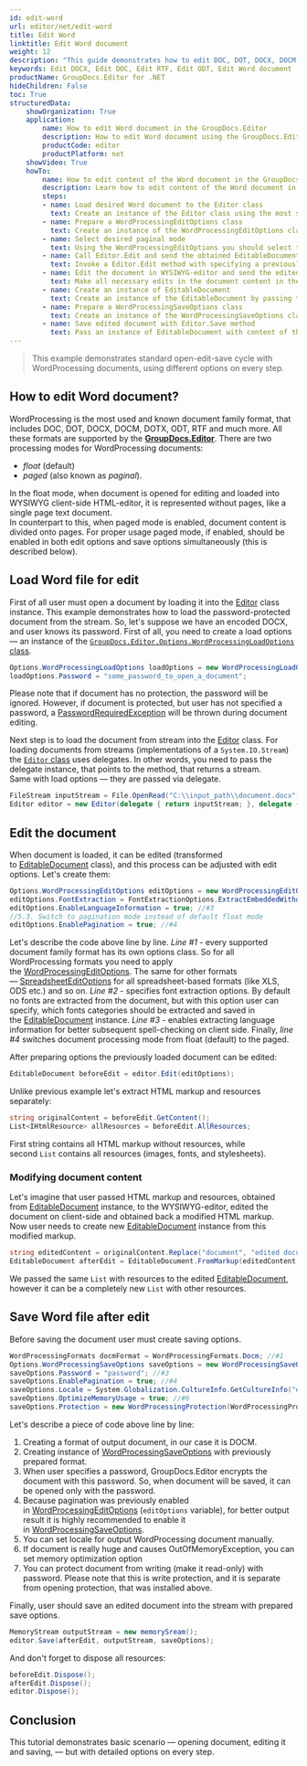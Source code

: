 ```yaml
---
id: edit-word
url: editor/net/edit-word
title: Edit Word 
linktitle: Edit Word document
weight: 12
description: "This guide demonstrates how to edit DOC, DOT, DOCX, DOCM, DOTX, ODT, RTF documents with font extraction, different pagination modes and many other powerful features of GroupDocs.Editor for .NET."
keywords: Edit DOCX, Edit DOC, Edit RTF, Edit ODT, Edit Word document
productName: GroupDocs.Editor for .NET
hideChildren: False
toc: True
structuredData:
    showOrganization: True
    application:    
        name: How to edit Word document in the GroupDocs.Editor
        description: How to edit Word document using the GroupDocs.Editor in C# language
        productCode: editor
        productPlatform: net 
    showVideo: True
    howTo:
        name: How to edit content of the Word document in the GroupDocs.Editor in C#
        description: Learn how to edit content of the Word document in the different editing modes using the GroupDocs.Editor in C# step by step
        steps:
        - name: Load desired Word document to the Editor class
          text: Create an instance of the Editor class using the most suitable constructor overload, by passing the desired  Word document into it.
        - name: Prepare a WordProcessingEditOptions class
          text: Create an instance of the WordProcessingEditOptions class and adjust its properties to meet your needs if necessary.
        - name: Select desired paginal mode
          text: Using the WordProcessingEditOptions you should select the desired pagination mode during editing — in the float mode all content of the Word document will be represented as one single page, while in the paginal the separation onto pages will be preserved, like in Microsoft Word.
        - name: Call Editor.Edit and send the obtained EditableDocument to the WYSIWYG-editor
          text: Invoke a Editor.Edit method with specifying a previously prepared WordProcessingEditOptions and obtain an instance of the EditableDocument class, which is ready for editing. Then generate HTML-markup and extract resources from this instance using corresponding instance methods, and pass all these data to the HTML-based WYSIWYG-editor.
        - name: Edit the document in WYSIWYG-editor and send the edited content back to the server-side
          text: Make all necessary edits in the document content in the HTML-based WYSIWYG-editor, which is running on a client-side (in a web-browser) and then submit the edited content and resources back to the server-side, where the GroupDocs.Editor is running.
        - name: Create an instance of EditableDocument
          text: Create an instance of the EditableDocument by passing the edited document content into the most suitable static methods of the class
        - name: Prepare a WordProcessingSaveOptions class
          text: Create an instance of the WordProcessingSaveOptions class and adjust its properties to meet your needs if necessary. You need to choose the format of the output document — this is the only mandatory parameter, that must be specified in the constructor. Also set the pagination mode value the same, as it was specified in WordProcessingEditOptions.
        - name: Save edited document with Editor.Save method
          text: Pass an instance of EditableDocument with content of the edited document, instance of the WordProcessingSaveOptions, and a destination byte stream or file path to the Editor.Save method for saving the document.
---
```

> This example demonstrates standard open-edit-save cycle with WordProcessing documents, using different options on every step.

## How to edit Word document?

WordProcessing is the most used and known document family format, that includes DOC, DOT, DOCX, DOCM, DOTX, ODT, RTF and much more. All these formats are supported by the [**GroupDocs.Editor**](https://products.groupdocs.com/editor/net).
There are two processing modes for WordProcessing documents:

* *float* (default)
* *paged* (also known as *paginal*).

In the float mode, when document is opened for editing and loaded into WYSIWYG client-side HTML-editor, it is represented without pages, like a single page text document.  
In counterpart to this, when paged mode is enabled, document content is divided onto pages. For proper usage paged mode, if enabled, should be enabled in both edit options and save options simultaneously (this is described below).

## Load Word file for edit

First of all user must open a document by loading it into the [Editor](https://reference.groupdocs.com/editor/net/groupdocs.editor/editor) class instance. This example demonstrates how to load the password-protected document from the stream. So, let's suppose we have an encoded DOCX, and user knows its password. First of all, you need to create a load options — an instance of the [`GroupDocs.Editor.Options.WordProcessingLoadOptions` class](https://reference.groupdocs.com/editor/net/groupdocs.editor.options/wordprocessingloadoptions).

```csharp
Options.WordProcessingLoadOptions loadOptions = new WordProcessingLoadOptions();
loadOptions.Password = "some_password_to_open_a_document";
```

Please note that if document has no protection, the password will be ignored. However, if document is protected, but user has not specified a password, a [PasswordRequiredException](https://reference.groupdocs.com/editor/net/groupdocs.editor/passwordrequiredexception) will be thrown during document editing.

Next step is to load the document from stream into the [Editor](https://reference.groupdocs.com/editor/net/groupdocs.editor/editor) class. For loading documents from streams (implementations of a `System.IO.Stream`) the [`Editor` class](https://reference.groupdocs.com/editor/net/groupdocs.editor/editor) uses delegates. In other words, you need to pass the delegate instance, that points to the method, that returns a stream.   
Same with load options — they are passed via delegate.

```csharp
FileStream inputStream = File.OpenRead("C:\\input_path\\document.docx");
Editor editor = new Editor(delegate { return inputStream; }, delegate { return loadOptions; });
```

## Edit the document

When document is loaded, it can be edited (transformed to [EditableDocument](https://reference.groupdocs.com/editor/net/groupdocs.editor/editabledocument) class), and this process can be adjusted with edit options. Let's create them:

```csharp
Options.WordProcessingEditOptions editOptions = new WordProcessingEditOptions(); //#1
editOptions.FontExtraction = FontExtractionOptions.ExtractEmbeddedWithoutSystem; //#2
editOptions.EnableLanguageInformation = true; //#3
//5.3. Switch to pagination mode instead of default float mode
editOptions.EnablePagination = true; //#4
```

Let's describe the code above line by line.
*Line #1* - every supported document family format has its own options class. So for all WordProcessing formats you need to apply the [WordProcessingEditOptions](https://reference.groupdocs.com/editor/net/groupdocs.editor.options/wordprocessingeditoptions). The same for other formats — [SpreadsheetEditOptions](https://reference.groupdocs.com/editor/net/groupdocs.editor.options/spreadsheeteditoptions) for all spreadsheet-based formats (like XLS, ODS etc.) and so on.
*Line #2* - specifies font extraction options. By default no fonts are extracted from the document, but with this option user can specify, which fonts categories should be extracted and saved in the [EditableDocument](https://reference.groupdocs.com/editor/net/groupdocs.editor/editabledocument) instance.
*Line #3* - enables extracting language information for better subsequent spell-checking on client side. Finally, *line #4* switches document processing mode from float (default) to the paged.

After preparing options the previously loaded document can be edited:

```csharp
EditableDocument beforeEdit = editor.Edit(editOptions);
```

Unlike previous example let's extract HTML markup and resources separately:

```csharp
string originalContent = beforeEdit.GetContent();
List<IHtmlResource> allResources = beforeEdit.AllResources;
```

First string contains all HTML markup without resources, while second `List` contains all resources (images, fonts, and stylesheets).

### Modifying document content

Let's imagine that user passed HTML markup and resources, obtained from [EditableDocument](https://reference.groupdocs.com/editor/net/groupdocs.editor/editabledocument) instance, to the WYSIWYG-editor, edited the document on client-side and obtained back a modified HTML markup.   
Now user needs to create new [EditableDocument](https://reference.groupdocs.com/editor/net/groupdocs.editor/editabledocument) instance from this modified markup.

```csharp
string editedContent = originalContent.Replace("document", "edited document");
EditableDocument afterEdit = EditableDocument.FromMarkup(editedContent, allResources);
```

We passed the same `List` with resources to the edited [EditableDocument](https://reference.groupdocs.com/editor/net/groupdocs.editor/editabledocument), however it can be a completely new `List` with other resources.

## Save Word file after edit

Before saving the document user must create saving options.

```csharp
WordProcessingFormats docmFormat = WordProcessingFormats.Docm; //#1
Options.WordProcessingSaveOptions saveOptions = new WordProcessingSaveOptions(docmFormat); //#2
saveOptions.Password = "password"; //#3
saveOptions.EnablePagination = true; //#4
saveOptions.Locale = System.Globalization.CultureInfo.GetCultureInfo("en-US"); //#5
saveOptions.OptimizeMemoryUsage = true; //#6
saveOptions.Protection = new WordProcessingProtection(WordProcessingProtectionType.ReadOnly, "write_password"); //#7
```

Let's describe a piece of code above line by line:

1. Creating a format of output document, in our case it is DOCM.
2. Creating instance of [WordProcessingSaveOptions](https://reference.groupdocs.com/editor/net/groupdocs.editor.options/wordprocessingsaveoptions) with previously prepared format.
3. When user specifies a password, GroupDocs.Editor encrypts the document with this password. So, when document will be saved, it can be opened only with the password.
4. Because pagination was previously enabled in [WordProcessingEditOptions](https://reference.groupdocs.com/editor/net/groupdocs.editor.options/wordprocessingeditoptions) (`editOptions` variable), for better output result it is highly recommended to enable it in [WordProcessingSaveOptions](https://reference.groupdocs.com/editor/net/groupdocs.editor.options/wordprocessingsaveoptions).
5. You can set locale for output WordProcessing document manually.
6. If document is really huge and causes OutOfMemoryException, you can set memory optimization option
7. You can protect document from writing (make it read-only) with password. Please note that this is write protection, and it is separate from opening protection, that was installed above.

Finally, user should save an edited document into the stream with prepared save options.

```csharp
MemoryStream outputStream = new memorySream();
editor.Save(afterEdit, outputStream, saveOptions);
```

And don't forget to dispose all resources:

```csharp
beforeEdit.Dispose();
afterEdit.Dispose();
editor.Dispose();
```

## Conclusion

This tutorial demonstrates basic scenario — opening document, editing it and saving, — but with detailed options on every step.

